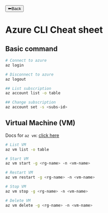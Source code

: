 <a href="../README.md">
<button>⬅Back</button>
</a>

# Azure CLI Cheat sheet

## Basic command

```bash
# Connect to azure
az login

# Disconnect to azure
az logout

## List subscription
az account list -o table

## Change subscription
az account set -s <subs-id>
```

## Virtual Machine (VM)
Docs for `az vm`: [click here](https://learn.microsoft.com/en-us/cli/azure/vm?view=azure-cli-latest)

```bash
# List VM
az vm list -o table

# Start VM
az vm start -g <rg-name> -n <vm-name>

# Restart VM
az vm restart -g <rg-name> -n <vm-name>

# Stop VM
az vm stop -g <rg-name> -n <vm-name>

# Delete VM
az vm delete -g <rg-name> -n <vm-name>
```